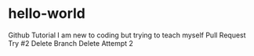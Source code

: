# hello-world
Github Tutorial
I am new to coding but trying to teach myself
Pull Request Try #2
Delete Branch
Delete Attempt 2
